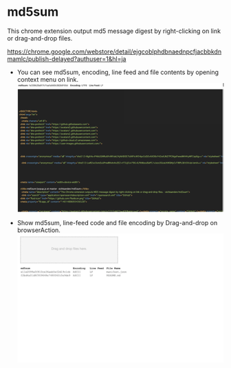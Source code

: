 # md5sum

This chrome extension output md5 message digest by right-clicking on link or drag-and-drop files.

https://chrome.google.com/webstore/detail/ejgcoblphdbnaednpcfjacbbkdnmamlc/publish-delayed?authuser=1&hl=ja

- You can see md5sum, encoding, line feed and file contents by opening context menu on link.
![screenshot2.png](images/screenshot2.png)

- Show md5sum, line-feed code and file encoding by Drag-and-drop on browserAction.
![screenshot1.png](images/screenshot1.png)
